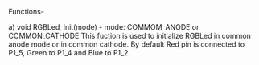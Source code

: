 Functions-

a) void RGBLed_Init(mode) -
mode: COMMOM_ANODE or COMMON_CATHODE
  This fuction is used to initialize RGBLed in common anode mode or in common cathode. By default Red pin is connected to P1_5, Green to P1_4 and Blue to P1_2
  
